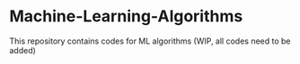 # Machine-Learning-Algorithms
This repository contains codes for ML algorithms (WIP, all codes need to be added)
